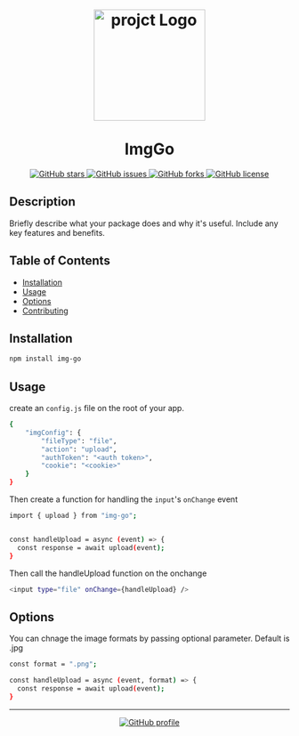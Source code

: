 <h1 align="center">
  <img src="https://i.ibb.co/hVGV2QN/img-result-cleanup.png" alt="projct Logo" width="200">
  <br>
  <br>
  ImgGo
</h1>

<p align="center">
  <a href="https://github.com/Anoopoo7/img-go">
    <img src="https://img.shields.io/github/stars/Anoopoo7/img-go?style=for-the-badge" alt="GitHub stars">
  </a>
  <a href="https://github.com/Anoopoo7/img-go/issues">
    <img src="https://img.shields.io/github/issues/Anoopoo7/img-go?style=for-the-badge" alt="GitHub issues">
  </a>
  <a href="https://github.com/Anoopoo7/img-go/network">
    <img src="https://img.shields.io/github/forks/Anoopoo7/img-go?style=for-the-badge" alt="GitHub forks">
  </a>
  <a href="https://github.com/Anoopoo7/img-go/LICENSE">
    <img src="https://img.shields.io/github/license/Anoopoo7/img-go?style=for-the-badge" alt="GitHub license">
  </a>
</p>

## Description

Briefly describe what your package does and why it's useful. Include any key features and benefits.

## Table of Contents

- [Installation](#installation)
- [Usage](#usage)
- [Options](#options)
- [Contributing](#contributing)

## Installation

```bash
npm install img-go
```

## Usage

create an ```config.js``` file on the root of your app.
```bash
{
    "imgConfig": {
        "fileType": "file",
        "action": "upload",
        "authToken": "<auth token>",
        "cookie": "<cookie>"
    }
}
```


Then create a function for handling the ```input```'s ```onChange``` event

```bash
import { upload } from "img-go";


const handleUpload = async (event) => {
  const response = await upload(event);
}
```

Then call the handleUpload function on the onchange

```bash
<input type="file" onChange={handleUpload} />
```

## Options

You can chnage the image formats by passing optional parameter. Default is .jpg
```bash
const format = ".png";

const handleUpload = async (event, format) => {
  const response = await upload(event);
}

```

---

<p align="center">
  <a href="https://github.com/Anoopoo7">
    <img src="https://img.shields.io/badge/Visit%20My%20GitHub-Anoopoo7-333?style=for-the-badge&logo=github" alt="GitHub profile">
  </a>
</p>

